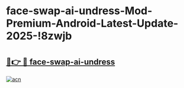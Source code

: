 # face-swap-ai-undress-Mod-Premium-Android-Latest-Update-2025-!8zwjb

# <h2><a href="https://6u4vhn.esa.edu.pl?title=face-swap-ai-undress&ref=8zwjb">🔗👉 🔴 face-swap-ai-undress</a></h2>

[![acn](https://github.com/user-attachments/assets/0f9c940e-d8b0-45ae-aac7-cd30a18b3e1c)](https://6u4vhn.esa.edu.pl?title=face-swap-ai-undress&ref=8zwjb)

